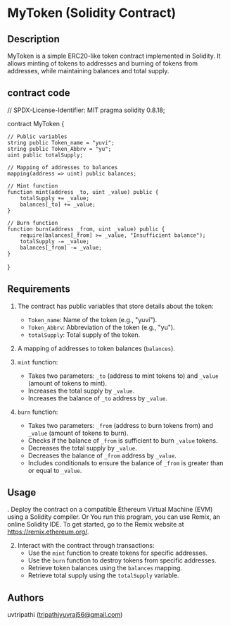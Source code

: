 # MyToken (Solidity Contract)

## Description
MyToken is a simple ERC20-like token contract implemented in Solidity. It allows minting of tokens to addresses and burning of tokens from addresses, while maintaining balances and total supply.

## contract code
// SPDX-License-Identifier: MIT
pragma solidity 0.8.18;

contract MyToken {

    // Public variables
    string public Token_name = "yuvi";
    string public Token_Abbrv = "yu";
    uint public totalSupply;

    // Mapping of addresses to balances
    mapping(address => uint) public balances;

    // Mint function
    function mint(address _to, uint _value) public {
        totalSupply += _value;
        balances[_to] += _value;
    }

    // Burn function
    function burn(address _from, uint _value) public {
        require(balances[_from] >= _value, "Insufficient balance");
        totalSupply -= _value;
        balances[_from] -= _value;
    }
}
## Requirements
1. The contract has public variables that store details about the token:
   - `Token_name`: Name of the token (e.g., "yuvi").
   - `Token_Abbrv`: Abbreviation of the token (e.g., "yu").
   - `totalSupply`: Total supply of the token.

2. A mapping of addresses to token balances (`balances`).

3. `mint` function:
   - Takes two parameters: `_to` (address to mint tokens to) and `_value` (amount of tokens to mint).
   - Increases the total supply by `_value`.
   - Increases the balance of `_to` address by `_value`.

4. `burn` function:
   - Takes two parameters: `_from` (address to burn tokens from) and `_value` (amount of tokens to burn).
   - Checks if the balance of `_from` is sufficient to burn `_value` tokens.
   - Decreases the total supply by `_value`.
   - Decreases the balance of `_from` address by `_value`.
   - Includes conditionals to ensure the balance of `_from` is greater than or equal to `_value`.



## Usage
. Deploy the contract on a compatible Ethereum Virtual Machine (EVM) using a Solidity compiler. Or
You run this program, you can use Remix, an online Solidity IDE. To get started, go to the Remix website at https://remix.ethereum.org/.

2. Interact with the contract through transactions:
   - Use the `mint` function to create tokens for specific addresses.
   - Use the `burn` function to destroy tokens from specific addresses.
   - Retrieve token balances using the `balances` mapping.
   - Retrieve total supply using the `totalSupply` variable.

## Authors

uvtripathi  (tripathiyuvraj56@gmail.com)
